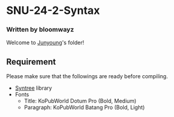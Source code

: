 # SNU-24-2-Syntax
### Written by bloomwayz

Welcome to [Junyoung](https://github.com/bloomwayz)'s folder!

## Requirement
Please make sure that the followings are ready before compiling.
- [Syntree](https://github.com/bloomwayz/typst-syntree) library
- Fonts
  - Title: KoPubWorld Dotum Pro (Bold, Medium)
  - Paragraph: KoPubWorld Batang Pro (Bold, Light)